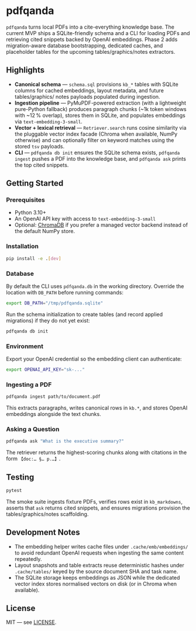 # pdfqanda

`pdfqanda` turns local PDFs into a cite-everything knowledge base. The current
MVP ships a SQLite-friendly schema and a CLI for loading PDFs and retrieving
cited snippets backed by OpenAI embeddings. Phase 2 adds migration-aware
database bootstrapping, dedicated caches, and placeholder tables for the
upcoming tables/graphics/notes extractors.

## Highlights

- **Canonical schema** — `schema.sql` provisions `kb_*` tables with SQLite
  columns for cached embeddings, layout metadata, and future tables/graphics/
  notes payloads populated during ingestion.
- **Ingestion pipeline** — PyMuPDF-powered extraction (with a lightweight
  pure-Python fallback) produces paragraph chunks (~1k token windows with ~12 %
  overlap), stores them in SQLite, and populates embeddings via
  `text-embedding-3-small`.
- **Vector + lexical retrieval** — `Retriever.search` runs cosine similarity via
  the pluggable vector index facade (Chroma when available, NumPy otherwise)
  and can optionally filter on keyword matches using the stored `tsv` payloads.
- **CLI** — `pdfqanda db init` ensures the SQLite schema exists, `pdfqanda
  ingest` pushes a PDF into the knowledge base, and `pdfqanda ask` prints the top
  cited snippets.

## Getting Started

### Prerequisites

- Python 3.10+
- An OpenAI API key with access to `text-embedding-3-small`
- Optional: [ChromaDB](https://docs.trychroma.com/) if you prefer a managed
  vector backend instead of the default NumPy store.

### Installation

```bash
pip install -e .[dev]
```

### Database

By default the CLI uses `pdfqanda.db` in the working directory. Override the
location with `DB_PATH` before running commands:

```bash
export DB_PATH="/tmp/pdfqanda.sqlite"
```

Run the schema initialization to create tables (and record applied migrations)
if they do not yet exist:

```bash
pdfqanda db init
```

### Environment

Export your OpenAI credential so the embedding client can authenticate:

```bash
export OPENAI_API_KEY="sk-..."
```

### Ingesting a PDF

```bash
pdfqanda ingest path/to/document.pdf
```

This extracts paragraphs, writes canonical rows in `kb.*`, and stores OpenAI
embeddings alongside the text chunks.

### Asking a Question

```bash
pdfqanda ask "What is the executive summary?"
```

The retriever returns the highest-scoring chunks along with citations in the
form `【doc:… §… p.…】`.

## Testing

```bash
pytest
```

The smoke suite ingests fixture PDFs, verifies rows exist in `kb_markdowns`,
asserts that `ask` returns cited snippets, and ensures migrations provision the
tables/graphics/notes scaffolding.

## Development Notes

- The embedding helper writes cache files under `.cache/emb/embeddings/` to
  avoid redundant OpenAI requests when ingesting the same content repeatedly.
- Layout snapshots and table extracts reuse deterministic hashes under
  `.cache/tables/` keyed by the source document SHA and task name.
- The SQLite storage keeps embeddings as JSON while the dedicated vector index
  stores normalised vectors on disk (or in Chroma when available).

## License

MIT — see [LICENSE](LICENSE).
